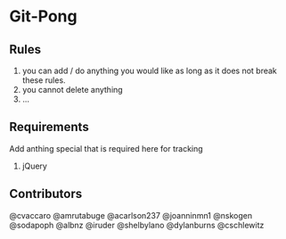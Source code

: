 Git-Pong
=========
Rules
-----------
1. you can add / do anything you would like as long as it does not break these rules.
2. you cannot delete anything
3. ...

Requirements
-----------
Add anthing special that is required here for tracking

1. jQuery

Contributors
-----------
@cvaccaro
@amrutabuge
@acarlson237
@joanninmn1
@nskogen
@sodapoph
@albnz
@iruder
@shelbylano
@dylanburns
@cschlewitz